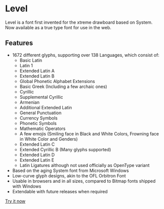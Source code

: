 # Level
Level is a font first invented for the xtreme drawboard based on System. Now available as a true type font for use in the web.

## Features
- 1672 different glyphs, supporting over 138 Languages, which consist of:
  - Basic Latin
  - Latin 1
  - Extended Latin A
  - Extended Latin B
  - Global Phonetic Alphabet Extensions
  - Basic Greek (Including a few archaic ones)
  - Cyrillic
  - Supplemental Cyrillic
  - Armenian
  - Additional Extended Latin
  - General Punctuation
  - Currency Symbols
  - Phonetic Symbols
  - Mathematic Operators
  - A few emojis (Smiling face in Black and White Colors, Frowning face in White Color and Genders)
  - Extended Latin C
  - Extended Cyrillic B (Many glyphs supported)
  - Extended Latin D
  - Extended Latin E
  - Latin Ligatures although not used officially as OpenType variant
- Based on the aging System font from Microsoft Windows
- Low-curve glyph designs, akin to the OFL Orbitron Font
- Usable in browsers and in all sizes, compared to Bitmap fonts shipped with Windows
- Extendable with future releases when required

[Try it now](https://awikia.github.io/Level/Main.html)
